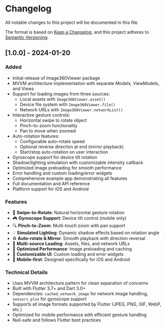 # Changelog

All notable changes to this project will be documented in this file.

The format is based on [Keep a Changelog](https://keepachangelog.com/en/1.0.0/),
and this project adheres to [Semantic Versioning](https://semver.org/spec/v2.0.0.html).

## [1.0.0] - 2024-01-20

### Added
- Initial release of Image360Viewer package
- MVVM architecture implementation with separate Models, ViewModels, and Views
- Support for loading images from three sources:
  - Local assets with `Image360Viewer.asset()`
  - Device file system with `Image360Viewer.file()`
  - Network URLs with `Image360Viewer.networkList()`
- Interactive gesture controls:
  - Horizontal swipe to rotate object
  - Pinch-to-zoom functionality
  - Pan to move when zoomed
- Auto-rotation features:
  - Configurable auto-rotate speed
  - Optional reverse direction at end (mirror playback)
  - Start/stop auto-rotation on user interaction
- Gyroscope support for device tilt rotation
- Shadow/lighting simulation with customizable intensity callback
- Optimized image preloading for smooth performance
- Error handling and custom loading/error widgets
- Comprehensive example app demonstrating all features
- Full documentation and API reference
- Platform support for iOS and Android

### Features
- 🔄 **Swipe-to-Rotate**: Natural horizontal gesture rotation
- 🎮 **Gyroscope Support**: Device tilt control (mobile only)
- 🔍 **Pinch-to-Zoom**: Multi-touch zoom with pan support
- 💡 **Simulated Lighting**: Dynamic shadow effects based on rotation angle
- ♻️ **Auto-rotate & Mirror**: Smooth playback with direction reversal
- 📂 **Multi-source Loading**: Assets, files, and network URLs
- 🚀 **Optimized Performance**: Image preloading and caching
- 🎨 **Customizable UI**: Custom loading and error widgets
- 📱 **Mobile-first**: Designed specifically for iOS and Android

### Technical Details
- Uses MVVM architecture pattern for clean separation of concerns
- Built with Flutter 3.7+ and Dart 3.0+
- Dependencies: `cached_network_image` for network image handling, `sensors_plus` for gyroscope support
- Supports all image formats supported by Flutter (JPEG, PNG, GIF, WebP, etc.)
- Optimized for mobile performance with efficient gesture handling
- Null-safe and follows Flutter best practices 